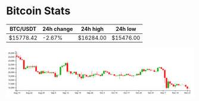 # Bitcoin Stats

BTC/USDT|24h change|24h high|24h low|
|---|---|---|---|
|$15778.42|-2.67%|$16284.00|$15476.00|

<img src="./chart.svg">
